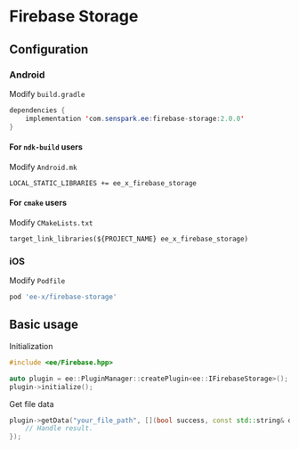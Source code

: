# Firebase Storage
## Configuration
### Android
Modify `build.gradle`
```java
dependencies {
    implementation 'com.senspark.ee:firebase-storage:2.0.0'
}
```

#### For `ndk-build` users
Modify `Android.mk`
```
LOCAL_STATIC_LIBRARIES += ee_x_firebase_storage
```

#### For `cmake` users
Modify `CMakeLists.txt`
```
target_link_libraries(${PROJECT_NAME} ee_x_firebase_storage)
```

### iOS
Modify `Podfile`
```ruby
pod 'ee-x/firebase-storage'
```

## Basic usage
Initialization
```cpp
#include <ee/Firebase.hpp>

auto plugin = ee::PluginManager::createPlugin<ee::IFirebaseStorage>();
plugin->initialize();
```

Get file data
```cpp
plugin->getData("your_file_path", [](bool success, const std::string& data) {
    // Handle result.
});
```